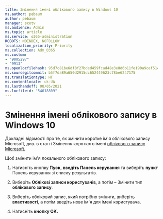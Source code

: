 ```yaml
---
title: Змінення імені облікового запису в Windows 10
ms.author: pebaum
author: pebaum
manager: scotv
ms.audience: Admin
ms.topic: article
ms.service: o365-administration
ROBOTS: NOINDEX, NOFOLLOW
localization_priority: Priority
ms.collection: Adm_O365
ms.custom:
- "9005297"
- "9913"
ms.openlocfilehash: 95d7c81be6df8f27bded459fcad48e3e8d6b11fe190a9cef514fee1ba8e93cb4
ms.sourcegitcommit: b5f7da89a650d2915dc652449623c78be6247175
ms.translationtype: HT
ms.contentlocale: uk-UA
ms.lasthandoff: 08/05/2021
ms.locfileid: "54018809"
---
```

# <a name="change-account-name-in-windows-10"></a>Змінення імені облікового запису в Windows 10

Докладні відомості про те, як змінити коротке ім'я облікового запису Microsoft, див. в статті Змінення короткого імені [облікового запису Microsoft.](https://support.microsoft.com/account-billing/how-to-change-your-microsoft-account-display-name-917b1d70-5915-d04e-243a-a618f96ef1d5)

Щоб змінити ім'я локального облікового запису:

1. Натисніть кнопку **Пуск,** **введіть Панель керування** та виберіть **пункт** Панель керування зі списку результатів.

1. Виберіть **Облікові записи користувачів**, а потім – Змінити тип **облікового запису**.

1. Виберіть обліковий запис, який потрібно змінити, виберіть **властивості**, а потім введіть нове ім'я для імені користувача.

1. Натисніть **кнопку OK.**
